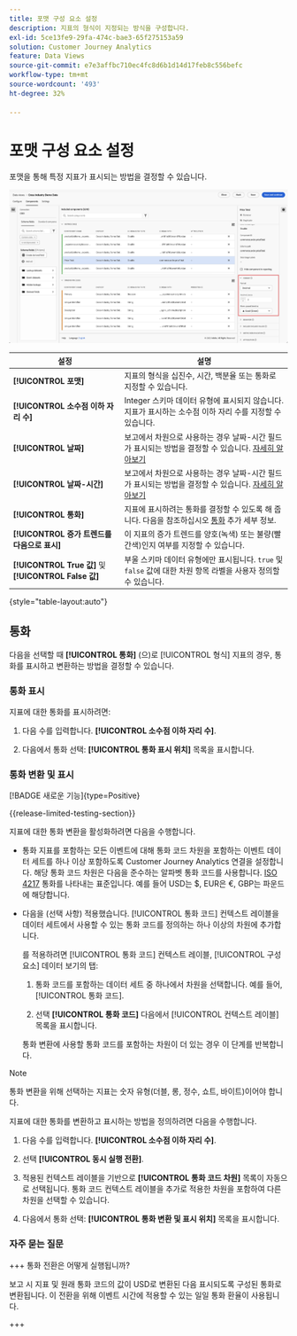 ```yaml
---
title: 포맷 구성 요소 설정
description: 지표의 형식이 지정되는 방식을 구성합니다.
exl-id: 5ce13fe9-29fa-474c-bae3-65f275153a59
solution: Customer Journey Analytics
feature: Data Views
source-git-commit: e7e3affbc710ec4fc8d6b1d14d17feb8c556befc
workflow-type: tm+mt
source-wordcount: '493'
ht-degree: 32%

---
```


# 포맷 구성 요소 설정

포맷을 통해 특정 지표가 표시되는 방법을 결정할 수 있습니다.

![포맷 설정](../assets/format-settings.png)

| 설정 | 설명 |
| --- | --- |
| **[!UICONTROL 포맷]** | 지표의 형식을 십진수, 시간, 백분율 또는 통화로 지정할 수 있습니다. |
| **[!UICONTROL 소수점 이하 자리 수]** | Integer 스키마 데이터 유형에 표시되지 않습니다. 지표가 표시하는 소수점 이하 자리 수를 지정할 수 있습니다. |
| **[!UICONTROL 날짜]** | 보고에서 차원으로 사용하는 경우 날짜-시간 필드가 표시되는 방법을 결정할 수 있습니다. [자세히 알아보기](../../use-cases/data-views/data-views-usecases.md#date-and-date-time-use-cases) |
| **[!UICONTROL 날짜-시간]** | 보고에서 차원으로 사용하는 경우 날짜-시간 필드가 표시되는 방법을 결정할 수 있습니다. [자세히 알아보기](../../use-cases/data-views/data-views-usecases.md#date-and-date-time-use-cases) |
| **[!UICONTROL 통화]** | 지표에 표시하려는 통화를 결정할 수 있도록 해 줍니다. 다음을 참조하십시오 [통화](#currency) 추가 세부 정보. |
| **[!UICONTROL 증가 트렌드를 다음으로 표시]** | 이 지표의 증가 트렌드를 양호(녹색) 또는 불량(빨간색)인지 여부를 지정할 수 있습니다. |
| **[!UICONTROL True 값]** 및 **[!UICONTROL False 값]** | 부울 스키마 데이터 유형에만 표시됩니다. `true` 및 `false` 값에 대한 차원 항목 라벨을 사용자 정의할 수 있습니다. |

{style="table-layout:auto"}


## 통화

다음을 선택할 때 **[!UICONTROL 통화]** (으)로 [!UICONTROL 형식] 지표의 경우, 통화를 표시하고 변환하는 방법을 결정할 수 있습니다.

### 통화 표시

지표에 대한 통화를 표시하려면:

1. 다음 수를 입력합니다. **[!UICONTROL 소수점 이하 자리 수]**.

2. 다음에서 통화 선택: **[!UICONTROL 통화 표시 위치]** 목록을 표시합니다.


### 통화 변환 및 표시

[!BADGE 새로운 기능]{type=Positive}

{{release-limited-testing-section}}

지표에 대한 통화 변환을 활성화하려면 다음을 수행합니다.

- 통화 지표를 포함하는 모든 이벤트에 대해 통화 코드 차원을 포함하는 이벤트 데이터 세트를 하나 이상 포함하도록 Customer Journey Analytics 연결을 설정합니다. 해당 통화 코드 차원은 다음을 준수하는 알파벳 통화 코드를 사용합니다. [ISO 4217](https://www.iso.org/iso-4217-currency-codes.html) 통화를 나타내는 표준입니다. 예를 들어 USD는 $, EUR은 €, GBP는 파운드에 해당합니다.

- 다음을 (선택 사항) 적용했습니다. [!UICONTROL 통화 코드] 컨텍스트 레이블을 데이터 세트에서 사용할 수 있는 통화 코드를 정의하는 하나 이상의 차원에 추가합니다.

  를 적용하려면 [!UICONTROL 통화 코드] 컨텍스트 레이블, [!UICONTROL 구성 요소] 데이터 보기의 탭:

  <!--![Currency Context Label](../assets/currency-context-label.png)-->

   1. 통화 코드를 포함하는 데이터 세트 중 하나에서 차원을 선택합니다. 예를 들어, [!UICONTROL 통화 코드].

   2. 선택 **[!UICONTROL 통화 코드]** 다음에서 [!UICONTROL 컨텍스트 레이블] 목록을 표시합니다.

  통화 변환에 사용할 통화 코드를 포함하는 차원이 더 있는 경우 이 단계를 반복합니다.

>[!NOTE]
>
>통화 변환을 위해 선택하는 지표는 숫자 유형(더블, 롱, 정수, 쇼트, 바이트)이어야 합니다.


지표에 대한 통화를 변환하고 표시하는 방법을 정의하려면 다음을 수행합니다.

1. 다음 수를 입력합니다. **[!UICONTROL 소수점 이하 자리 수]**.

2. 선택 **[!UICONTROL 동시 실행 전환]**.

3. 적용된 컨텍스트 레이블을 기반으로 **[!UICONTROL 통화 코드 차원]** 목록이 자동으로 선택됩니다. 통화 코드 컨텍스트 레이블을 추가로 적용한 차원을 포함하여 다른 차원을 선택할 수 있습니다.

4. 다음에서 통화 선택: **[!UICONTROL 통화 변환 및 표시 위치]** 목록을 표시합니다.

### 자주 묻는 질문

+++ 통화 전환은 어떻게 실행됩니까?

보고 시 지표 및 원래 통화 코드의 값이 USD로 변환된 다음 표시되도록 구성된 통화로 변환됩니다. 이 전환을 위해 이벤트 시간에 적용할 수 있는 일일 통화 환율이 사용됩니다.

+++

